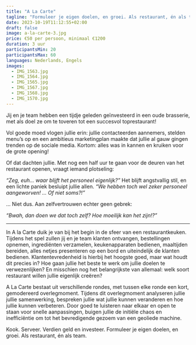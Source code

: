 ```yaml
---
title: "A La Carte"
tagline: "Formuleer je eigen doelen, en groei. Als restaurant, én als team."
date: 2023-10-19T11:12:55+02:00
draft: false
image: a-la-carte-3.jpg
price: €50 per persoon, minimaal €1200
duration: 3 uur
participantsMin: 20
participantsMax: 60
languages: Nederlands, Engels
images:
  - IMG_1563.jpg
  - IMG_1564.jpg
  - IMG_1565.jpg
  - IMG_1567.jpg
  - IMG_1568.jpg
  - IMG_1570.jpg
---
```


Jij en je team hebben een tijdje geleden geïnvesteerd in een oude brasserie, met als doel ze om te toveren tot een succesvol toprestaurant!

<!--more-->

Vol goede moed vlogen jullie erin: jullie contacteerden aannemers, stelden menu’s op en een ambitieus marketingplan maakte dat jullie al gauw gingen trenden op de sociale media.
Kortom: alles was in kannen en kruiken voor de grote opening!

Of dat dachten jullie. Met nog een half uur te gaan voor de deuren van het restaurant openen, vraagt iemand plotseling:

_“Zeg, euh… waar blijft het personeel eigenlijk?”_ Het blijft angstvallig stil, en een lichte paniek besluipt jullie allen. _“We hebben toch wel zeker personeel aangeworven! … Of niet soms?!”_

… Niet dus. Aan zelfvertrouwen echter geen gebrek:

_“Bwah, dan doen we dat toch zelf? Hoe moeilijk kan het zijn!?”_

----

In A la Carte duik je van bij het begin in de sfeer van een restaurantkeuken. Tijdens het spel zullen jij en je team klanten ontvangen, bestellingen opnemen, ingrediënten verzamelen, keukenapparaten bedienen, maaltijden bereiden, alles netjes presenteren op een bord en uiteindelijk de klanten bedienen. Klantentevredenheid is hierbij het hoogste goed, maar wat houdt dit precies in? Hoe gaan jullie het beste te werk om jullie doelen te verwezenlijken? En misschien nog het belangrijkste van allemaal: welk soort restaurant willen jullie eigenlijk creëren?

A La Carte bestaat uit verschillende rondes, met tussen elke ronde een kort, gemodereerd overlegmoment. Tijdens dit overlegmoment analyseren jullie jullie samenwerking, bespreken jullie wat jullie kunnen veranderen en hoe jullie kunnen verbeteren. Door goed te luisteren naar elkaar en open te staan voor snelle aanpassingen, buigen jullie de initiële chaos en inefficiëntie om tot het bevredigende gezoem van een geoliede machine.

Kook. Serveer. Verdien geld en investeer. Formuleer je eigen doelen, en groei. Als restaurant, én als team.
